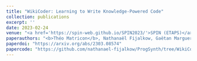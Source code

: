 ```yaml
---
title: "WikiCoder: Learning to Write Knowledge-Powered Code"
collection: publications
excerpt: ''
date: 2023-02-24
venue: "<a href='https://spin-web.github.io/SPIN2023/'>SPIN (ETAPS)</a>"
paperauthors: "<b>Théo Matricon</b>, Nathanaël Fijalkow, Gaëtan Margueritte"
paperdoi: "https://arxiv.org/abs/2303.08574"
papercode: "https://github.com/nathanael-fijalkow/ProgSynth/tree/WikiCoder"
---
```

